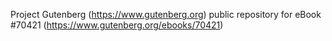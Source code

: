 Project Gutenberg (https://www.gutenberg.org) public repository for
eBook #70421 (https://www.gutenberg.org/ebooks/70421)
